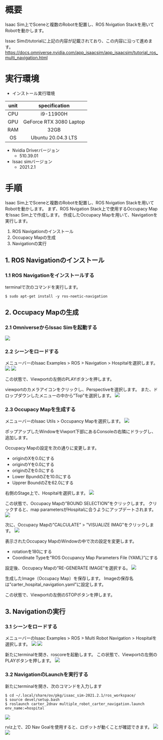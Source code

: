# 概要
Isaac Sim上でSceneと複数のRobotを配置し、ROS Nvigation Stackを用いてRobotを動かします。

Issac Simのtutorialに上記の内容が記載されており、この内容に沿って進めます。
https://docs.omniverse.nvidia.com/app_isaacsim/app_isaacsim/tutorial_ros_multi_navigation.html

# 実行環境

- インストール実行環境

| unit       |       specification | 
|:-----------------:|:------------------:|
| CPU         | i9-11900H |  
| GPU         | GeForce RTX 3080 Laptop|  
| RAM         | 32GB | 
| OS         | Ubuntu 20.04.3 LTS  |

- Nvidia Driverバージョン
   - 510.39.01
- Issac simバージョン
   - 2021.2.1


# 手順
Isaac Sim上でSceneと複数のRobotを配置し、ROS Nvigation Stackを用いてRobotを動かします。
まず、ROS Nvigation Stack上で使用するOccupacy MapをIssac Sim上で作成します。
作成したOccupacy Mapを用いて、Navigationを実行します。

1. ROS Navigationのインストール
2. Occupacy Mapの生成
3. Navigationの実行

## 1. ROS Navigationのインストール
### 1.1 ROS Navigationをインストールする
terminalで次のコマンドを実行します。

~~~ bash:shell
$ sudo apt-get install -y ros-noetic-navigation
~~~

## 2. Occupacy Mapの生成
### 2.1 OmniverseからIssac Simを起動する
![](https://storage.googleapis.com/zenn-user-upload/a1927915e055-20220213.png)

### 2.2 シーンをロードする
メニューバーのIsaac Examples > ROS > Navigation > Hospitalを選択します。
![](https://storage.googleapis.com/zenn-user-upload/1be3f9b9171b-20220406.png)
![](https://storage.googleapis.com/zenn-user-upload/c86d3baa7346-20220406.png)

この状態で、Viewportの左側のPLAYボタンを押します。

viewportのカメラアイコンをクリックし、Perspectiveを選択します。
また、ドロップダウンしたメニューの中から”Top”を選択します。
![](https://storage.googleapis.com/zenn-user-upload/9c45918b02bb-20220406.png)

### 2.3 Occupacy Mapを生成する
メニューバーのIsaac Utils > Occupancy Mapを選択します。
![](https://storage.googleapis.com/zenn-user-upload/f293a51edca6-20220406.png)

ポップアップしたWindowをViwport下部にあるConsoleの右隣にドラッグし、追加します。


Occupacy Mapの設定を次の通りに変更します。

- originのXを0.0にする
- originのYを0.0にする
- originのZを0.0にする
- Lower BpundのZを10.0にする
- Upprer BoundのZを62.0にする


右側のStage上で、Hospitalを選択します。
![](https://storage.googleapis.com/zenn-user-upload/ba4004387397-20220406.png)

この状態で、Occupacy Mapの”BOUND SELECTION”をクリックします。
クリックすると、map parametersがHospitalに合うようにアップデートされます。
![](https://storage.googleapis.com/zenn-user-upload/a5b52e09aa28-20220406.png)

次に、Occupacy Mapの”CALCULATE” > "VISUALIZE IMAG"をクリックします。
![](https://storage.googleapis.com/zenn-user-upload/9577d41a02c4-20220406.png)

表示されたOccupacy MapのWindowの中で次の設定を変更します。

- rotationを180にする
- Coordinate Typeを”ROS Occupancy Map Parameters File (YAML)”にする

設定後、Occupacy Mapの”RE-GENERATE IMAGE”を選択する。
![](https://storage.googleapis.com/zenn-user-upload/ee08f37216b4-20220406.png)

生成したImage（Occupacy Map）を保存します。
Imageの保存名は”carter_hospital_navigation.yaml”に設定します。

この状態で、Viewportの左側のSTOPボタンを押します。

## 3. Navigationの実行
### 3.1 シーンをロードする
メニューバーのIsaac Examples > ROS > Multi Robot Navigation > Hospitalを選択します。
![](https://storage.googleapis.com/zenn-user-upload/ddbf76f2395e-20220406.png)
![](https://storage.googleapis.com/zenn-user-upload/65fcc1d5c98f-20220406.png)

新たにterminalを開き、roscoreを起動します。
この状態で、Viewportの左側のPLAYボタンを押します。
![](https://storage.googleapis.com/zenn-user-upload/a1e30e5fd3fc-20220406.png)

### 3.2 NavigationのLaunchを実行する

新たにterminalを開き、次のコマンドを入力します

~~~ bash:shell
$ cd ~/.local/share/ov/pkg/isaac_sim-2021.2.1/ros_workspace/
$ source devel/setup.bash
$ roslaunch carter_2dnav multiple_robot_carter_navigation.launch env_name:=hospital
~~~
![](https://storage.googleapis.com/zenn-user-upload/dcfea88d0422-20220406.png)

rviz上で、2D Nav Goalを使用すると、ロボットが動くことが確認できます。
![](https://storage.googleapis.com/zenn-user-upload/ddcdafb326dd-20220406.png)
![](https://storage.googleapis.com/zenn-user-upload/93911e0aabb8-20220406.png)







